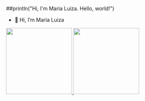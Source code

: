 ##println("Hi, I'm Maria Luiza. Hello, world!")
- 👋 Hi, I’m Maria Luiza

<div>
  <a href="https://beacons.ai/stxrkwas">
  <img height="180em" src="https://github-readme-stats.vercel.app/api?username=stxrkwas&show_icons=true&theme=tokyonight&include_all_comits=true&count_private=true"/>
  <img height="180em" src="https://github-readme-stats.vercel.app/api/top-langs/?username=stxrkwas&layout=compact&langs_count=16&theme=tokyonight"/>
</div>
  
<!---
stxrkwas/stxrkwas is a ✨ special ✨ repository because its `README.md` (this file) appears on your GitHub profile.
You can click the Preview link to take a look at your changes.
--->
